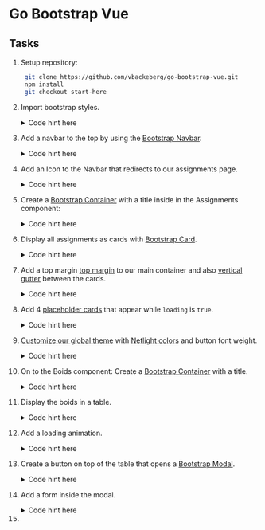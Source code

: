 # Go Bootstrap Vue

## Tasks

1. Setup repository:
   ```bash
    git clone https://github.com/vbackeberg/go-bootstrap-vue.git
    npm install
    git checkout start-here
   ```
2. Import bootstrap styles.

   <details>
   <summary>Code hint here</summary>

   #### **`App.vue`**

   ```scss
   @import "../node_modules/bootstrap/scss/bootstrap";
   ```

   This example comes with Sass installed.
   [Usually, you would need to install it yourself.](https://cli.vuejs.org/guide/css.html#pre-processors)

   </details>

3. Add a navbar to the top by using the [Bootstrap Navbar](https://getbootstrap.com/docs/5.1/components/navbar/).

   <details>
   <summary>Code hint here</summary>

   #### **`Navbar.vue`**

   ```html
   <nav class="navbar navbar-expand-lg navbar-light bg-light">
     <div class="container-fluid">
       <button
         class="navbar-toggler"
         type="button"
         data-bs-toggle="collapse"
         data-bs-target="#navbarTop"
       >
         <span class="navbar-toggler-icon"></span>
       </button>
       <div class="collapse navbar-collapse" id="navbarTop">
         <ul class="navbar-nav me-auto mb-2 mb-lg-0">
           <li class="nav-item">
             <router-link class="nav-link" to="/assignments"
               >Assignments</router-link
             >
           </li>
           <li class="nav-item">
             <router-link class="nav-link" to="/boids">Boids</router-link>
           </li>
         </ul>
         <button class="btn btn-primary">
           <i class="bi bi-person-fill"></i>
         </button>
       </div>
     </div>
   </nav>
   ```

 </details>

4. Add an Icon to the Navbar that redirects to our assignments page.

   <details>
   <summary>Code hint here</summary>

   #### **`App.vue`**

   ```scss
   @import "../node_modules/bootstrap-icons/font/bootstrap-icons.css";
   ```

   #### **`Navbar.vue`**

   ```html
   <router-link class="navbar-brand" to="/assignments">
     <img src="@/assets/brand.svg" height="38" width="38" />
   </router-link>
   ```

 </details>

5. Create a [Bootstrap Container](https://getbootstrap.com/docs/5.1/layout/containers/) with a title inside in the Assignments component:

   <details>
   <summary>Code hint here</summary>

   #### **`Assignments.vue`**

   ```html
   <div class="container">
     <h1 class="mb-5">Assignments</h1>
   </div>
   ```

 </details>

6. Display all assignments as cards with [Bootstrap Card](https://getbootstrap.com/docs/5.1/components/card/).

   <details>
   <summary>Code hint here</summary>

   #### **`Assignments.vue`**

   ```html
   <div class="container">
     <h1 class="mb-5">Assignments</h1>
     <div class="row row-cols-1 row-cols-md-2 row-cols-lg-3 row-cols-xl-4">
       <div v-for="assignment in assignments" v-bind:key="assignment.id">
         <div class="card">
           <img src="@/assets/example-logo.png" class="img-fluid" />
           <div class="card-body">
             <h5 class="card-title">{{ assignment.name }}</h5>
             <p class="card-text">{{ assignment.description }}</p>
             <div class="d-flex justify-content-between">
               <button class="btn btn-outline-danger">Delete</button>
               <button class="btn btn-outline-primary">Edit</button>
             </div>
           </div>
         </div>
       </div>
     </div>
   </div>
   ```

  </details>
  
7. Add a top margin [top margin](https://getbootstrap.com/docs/5.1/utilities/spacing/) to our main container and also [vertical gutter](https://getbootstrap.com/docs/5.1/layout/gutters/) between the cards.
   <details>
   <summary>Code hint here</summary>

    #### **`Assignments.vue`**

      ```html
      <div class="row gy-5 row-cols-1 row-cols-md-2 row-cols-lg-3 row-cols-xl-4">
        ...
      </div>
      ```

    #### **`App.vue`**

    ```html
    <main class="mt-4"></main>
    ```

  </details>

8. Add 4 [placeholder cards](https://getbootstrap.com/docs/5.1/components/placeholders/) that appear while `loading` is `true`.

   <details>
   <summary>Code hint here</summary>

   #### **`Assignments.vue`**

   ```html
   <template v-if="loading">
     <div v-for="i in [1, 2, 3, 4]" v-bind:key="i">
       <div class="card">
         <div style="height: 180px" class="bg-dark bg-opacity-25"></div>
         <div class="card-body">
           <h5 class="card-title placeholder-glow">
             <span class="placeholder col-6"></span>
           </h5>
           <div class="bg-dark bg-opacity-25"></div>
           <p class="card-text placeholder-glow">
             <span class="placeholder col-7"></span>
             <span class="placeholder col-4"></span>
             <span class="placeholder col-4"></span>
             <span class="placeholder col-6"></span>
             <span class="placeholder col-8"></span>
           </p>

           <div class="d-flex justify-content-between">
             <button
               class="btn btn-outline-danger disabled placeholder col-3"
             ></button>
             <button
               class="btn btn-outline-primary disabled placeholder col-2"
             ></button>
           </div>
         </div>
       </div>
     </div>
   </template>
   ```

  </details>

9. [Customize our global theme](https://getbootstrap.com/docs/5.1/customize/sass/#variable-defaults) with [Netlight colors](https://netlight365beta.sharepoint.com/sites/CommunicationsDesign/SitePages/Brandbook.aspx#colors) and button font weight.

   <details>
   <summary>Code hint here</summary>

   #### **`App.vue`**

   ```scss
   $secondary: #4d4d4d;
   $primary: #4a49cb;
   $danger: #fc4a4a;
   $warning: #fc9a1a;

   $btn-font-weight: 600;
   ```

  </details>

10. On to the Boids component: Create a [Bootstrap Container](https://getbootstrap.com/docs/5.1/layout/containers/) with a title.

    <details>
    <summary>Code hint here</summary>

    #### **`Boids.vue`**

    ```html
    <div class="container">
      <h1 class="mb-5">Available Boids</h1>
    </div>
    ```

    </details>

11. Display the boids in a table.

    <details>
    <summary>Code hint here</summary>

    #### **`Boids.vue`**

    ```html
    <table class="table table-hover">
      <thead class="table-light">
        <tr>
          <th scope="col">#</th>
          <th scope="col">First</th>
          <th scope="col">Last</th>
          <th scope="col">Availabe from</th>
          <th scope="col">Skillset</th>
        </tr>
      </thead>
      <tbody>
        <tr v-for="boid in boids" v-bind:key="boid.id">
          <td>
            <div class="form-check">
              <input class="form-check-input" type="checkbox" value="" />
            </div>
          </td>
          <td>{{ boid.firstName }}</td>
          <td>{{ boid.lastName }}</td>
          <td>{{ boid.availableFrom }}</td>
          <td>{{ boid.skillset }}</td>
        </tr>
      </tbody>
    </table>
    ```

    </details>

12. Add a loading animation.

    <details>
    <summary>Code hint here</summary>

    #### **`Boids.vue`**

    ```html
    <div
      v-if="loading"
      class="position-absolute top-50 start-50 translate-middle d-flex gap-3"
    >
      <div class="spinner-grow text-primary" role="status"></div>
      <div
        class="spinner-grow text-primary text-opacity-75"
        role="status"
      ></div>
      <div
        class="spinner-grow text-primary text-opacity-50"
        role="status"
      ></div>
      <div
        class="spinner-grow text-primary text-opacity-25"
        role="status"
      ></div>
    </div>
    ```

    </details>

13. Create a button on top of the table that opens a [Bootstrap Modal](https://getbootstrap.com/docs/5.1/components/modal/).

      <details>
      <summary>Code hint here</summary>

    #### **`Boids.vue`**

    ```html
    <div class="d-flex justify-content-end mb-3">
      <button
        class="btn btn-outline-primary"
        data-bs-toggle="modal"
        data-bs-target="#addBoidModal"
      >
        Add Boid
      </button>
    </div>

    ...[below table]

    <div class="modal fade" id="addBoidModal" tabindex="-1">
      <div
        class="modal-dialog modal-lg modal-fullscreen-md-down modal-dialog-centered"
      >
        <div class="modal-content">
          <div class="modal-header">
            <h5 class="modal-title" id="addBoidModalLabel">Add new boid</h5>
            <button
              type="button"
              class="btn-close"
              data-bs-dismiss="modal"
            ></button>
          </div>
          <div class="modal-body"></div>
          <div class="modal-footer">
            <button
              type="button"
              class="btn btn-outline-secondary"
              data-bs-dismiss="modal"
            >
              Close
            </button>
            <button type="button" class="btn btn-primary">Add</button>
          </div>
        </div>
      </div>
    </div>
    ```

      </details>

14. Add a form inside the modal.

    <details>
    <summary>Code hint here</summary>

    #### **`Boids.vue`**

    ```html
    <form>
      <div class="container-fluid">
        <div class="row row-cols-2">
          <div class="col">
            <label for="first-name" class="col-form-label">First name</label>
            <input type="text" class="form-control" id="first-name" />
          </div>
          <div class="col">
            <label for="last-name" class="col-form-label">Last name</label>
            <input type="text" class="form-control" id="last-name" />
          </div>
        </div>
        <div class="row row-cols-2">
          <div class="col">
            <label for="available-from" class="col-form-label"
              >Available from</label
            >
            <input class="form-control" id="available-from" />
          </div>
          <div class="col">
            <label for="skillset" class="col-form-label">Skillset</label>
            <textarea class="form-control" id="skillset"></textarea>
          </div>
        </div>
      </div>
    </form>
    ```

    </details>

15.
